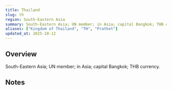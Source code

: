 ```yaml
---
title: Thailand
slug: th
region: South-Eastern Asia
summary: South-Eastern Asia; UN member; in Asia; capital Bangkok; THB currency.
aliases: ["Kingdom of Thailand", "TH", "Prathet"]
updated_at: 2025-10-12
---
```


## Overview

South-Eastern Asia; UN member; in Asia; capital Bangkok; THB currency.

## Notes

<!-- Add your first note below -->
